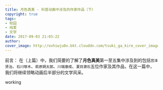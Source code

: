 ```yaml
---
title: 月色真美 - 科普动画中涉及的作家作品（下）
copyright: true
tags:
- 校园
- 纯爱
- 文学
date: 2017-09-03 21:03:22
author:
cover_image: http://ovhiwju0x.bkt.clouddn.com/tsuki_ga_kire_cover_image_3.jpg
---
```

前言： 在（上篇）中，我们简要的了解了**月色真美**第一至五集中涉及到的包括`宫泽贤治`、`石川啄木`、`萩原朔太郎`、`川端康成`、`夏目漱石`五位作家及其作品，在这一篇中，我们将继续领略动画后半部分的文学风采。

<!--more-->

working
